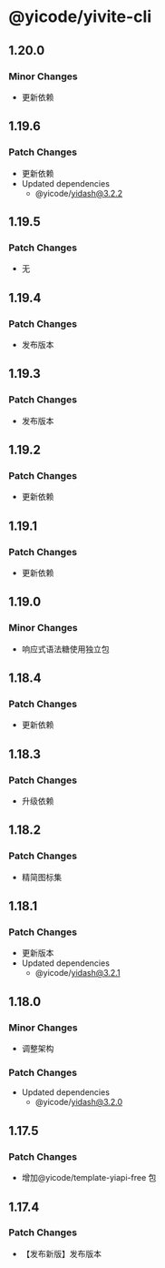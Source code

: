 # @yicode/yivite-cli

## 1.20.0

### Minor Changes

-   更新依赖

## 1.19.6

### Patch Changes

-   更新依赖
-   Updated dependencies
    -   @yicode/yidash@3.2.2

## 1.19.5

### Patch Changes

-   无

## 1.19.4

### Patch Changes

-   发布版本

## 1.19.3

### Patch Changes

-   发布版本

## 1.19.2

### Patch Changes

-   更新依赖

## 1.19.1

### Patch Changes

-   更新依赖

## 1.19.0

### Minor Changes

-   响应式语法糖使用独立包

## 1.18.4

### Patch Changes

-   更新依赖

## 1.18.3

### Patch Changes

-   升级依赖

## 1.18.2

### Patch Changes

-   精简图标集

## 1.18.1

### Patch Changes

-   更新版本
-   Updated dependencies
    -   @yicode/yidash@3.2.1

## 1.18.0

### Minor Changes

-   调整架构

### Patch Changes

-   Updated dependencies
    -   @yicode/yidash@3.2.0

## 1.17.5

### Patch Changes

-   增加@yicode/template-yiapi-free 包

## 1.17.4

### Patch Changes

-   【发布新版】发布版本
